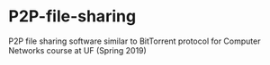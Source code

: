 # P2P-file-sharing
P2P file sharing software similar to BitTorrent protocol for Computer Networks course at UF (Spring 2019)
